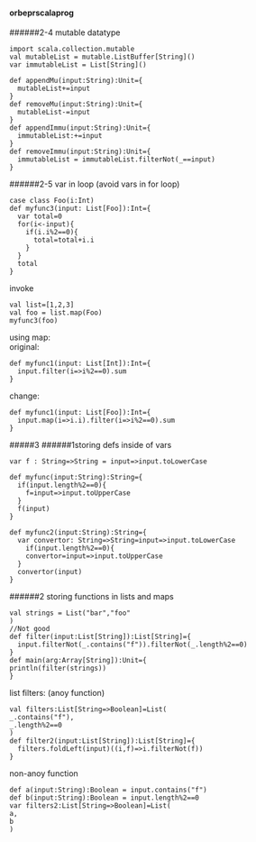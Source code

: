 #### orbeprscalaprog
######2-4 mutable datatype
```
import scala.collection.mutable
val mutableList = mutable.ListBuffer[String]()
var immutableList = List[String]()

def appendMu(input:String):Unit={
  mutableList+=input
}
def removeMu(input:String):Unit={
  mutableList-=input
}
def appendImmu(input:String):Unit={
  immutableList:+=input
}
def removeImmu(input:String):Unit={
  immutableList = immutableList.filterNot(_==input)
}
```
######2-5 var in loop (avoid vars in for loop)
```
case class Foo(i:Int)
def myfunc3(input: List[Foo]):Int={
  var total=0
  for(i<-input){
    if(i.i%2==0){
      total=total+i.i
    }
  }
  total
}
```
invoke
```
val list=[1,2,3]
val foo = list.map(Foo)
myfunc3(foo)
```
using map:  
original:
```
def myfunc1(input: List[Int]):Int={
  input.filter(i=>i%2==0).sum
}
```
change:
```
def myfunc1(input: List[Foo]):Int={
  input.map(i=>i.i).filter(i=>i%2==0).sum
}
```
#####3
######1storing defs inside of vars
```
var f : String=>String = input=>input.toLowerCase

def myfunc(input:String):String={
  if(input.length%2==0){
    f=input=>input.toUpperCase
  }
  f(input)
}

def myfunc2(input:String):String={
  var convertor: String=>String=input=>input.toLowerCase
    if(input.length%2==0){
    convertor=input=>input.toUpperCase
  }
  convertor(input)
}
```
######2 storing functions in lists and maps
```
val strings = List("bar","foo"
)
//Not good
def filter(input:List[String]):List[String]={
  input.filterNot(_.contains("f")).filterNot(_.length%2==0)
}
def main(arg:Array[String]):Unit={
println(filter(strings))
}
```
list filters: (anoy function)
```
val filters:List[String=>Boolean]=List(
_.contains("f"),
_.length%2==0
)
def filter2(input:List[String]):List[String]={
  filters.foldLeft(input)((i,f)=>i.filterNot(f))
}
```
non-anoy function
```
def a(input:String):Boolean = input.contains("f")
def b(input:String):Boolean = input.length%2==0
var filters2:List[String=>Boolean]=List(
a,
b
)
```
